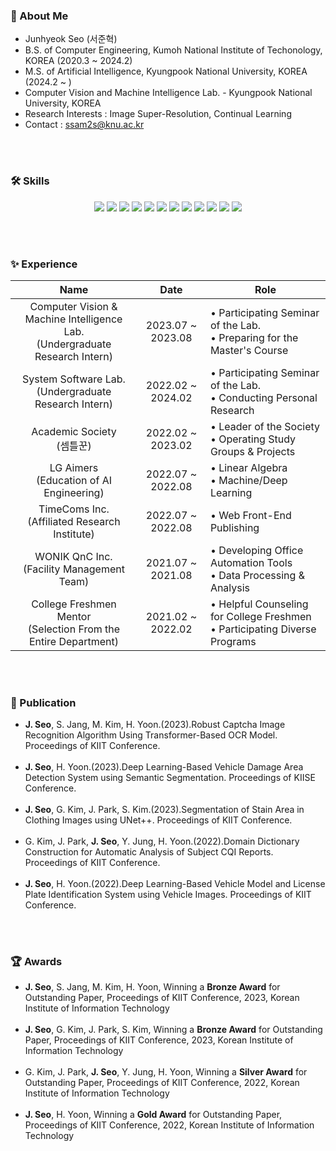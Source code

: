 ### 📝 About Me  
- Junhyeok Seo (서준혁)
- B.S. of Computer Engineering, Kumoh National Institute of Techonology, KOREA (2020.3 ~ 2024.2) 
- M.S. of Artificial Intelligence, Kyungpook National University, KOREA (2024.2 ~ )
- Computer Vision and Machine Intelligence Lab. - Kyungpook National University, KOREA
- Research Interests : Image Super-Resolution, Continual Learning
- Contact : ssam2s@knu.ac.kr

<br><br>

<h3>🛠 Skills</h3>
<p align="center">
    <img src="https://img.shields.io/badge/Python-3766AB?style=flat-square&logo=Python&logoColor=white"/></a>
    <img src="https://img.shields.io/badge/Jupyter-F37626?style=flat-square&logo=Jupyter&logoColor=white"/></a>
    <img src="https://img.shields.io/badge/Numpy-013243?style=flat-square&logo=Numpy&logoColor=white"/></a>
    <img src="https://img.shields.io/badge/Pandas-150458?style=flat-square&logo=Pandas&logoColor=white"/></a>
    <img src="https://img.shields.io/badge/Opencv-B8B9CD?style=flat-square&logo=Opencv&logoColor=white"/></a>
    <img src="https://img.shields.io/badge/Tensorflow-FF6F00?style=flat-square&logo=Tensorflow&logoColor=white"/></a>
    <img src="https://img.shields.io/badge/PyTorch-EE4C2C?style=flat&logo=PyTorch&logoColor=white"/></a>
    <img src="https://img.shields.io/badge/Scikit%20Learn-F7931E?style=flat-square&logo=Scikit-learn&logoColor=white"/></a>
    <img src="https://img.shields.io/badge/Linux-FCC624?style=flat-square&logo=Linux&logoColor=white"/>
    <img src="https://img.shields.io/badge/C-A8B9CC?style=flat-square&logo=C&logoColor=white"/></a>
    <img src="https://img.shields.io/badge/C++-1C509C?style=flat-square&logo=C%2B%2B&&logoColor=white"/></a>
    <img src="https://img.shields.io/badge/Java-007396?style=flat-square&logo=java&logoColor=white">
</p>

<br><br>

### ✨ Experience
| Name | Date | Role |
|:------------:|:----:|------|
| Computer Vision & Machine Intelligence Lab.<br>(Undergraduate Research Intern) | 2023.07 ~ 2023.08 | • Participating Seminar of the Lab.<br>• Preparing for the Master's Course |
| System Software Lab.<br>(Undergraduate Research Intern) | 2022.02 ~ 2024.02 | • Participating Seminar of the Lab.<br>• Conducting Personal Research |
| Academic Society<br>(셈틀꾼) | 2022.02 ~ 2023.02 | • Leader of the Society<br>• Operating Study Groups & Projects |
| LG Aimers<br>(Education of AI Engineering) | 2022.07 ~ 2022.08 | • Linear Algebra<br>• Machine/Deep Learning |
| TimeComs Inc.<br>(Affiliated Research Institute) | 2022.07 ~ 2022.08 | • Web Front-End Publishing |
| WONIK QnC Inc.<br>(Facility Management Team) | 2021.07 ~ 2021.08 | • Developing Office Automation Tools<br>• Data Processing & Analysis |
| College Freshmen Mentor<br>(Selection From the Entire Department) | 2021.02 ~ 2022.02 | • Helpful Counseling for College Freshmen<br>• Participating Diverse Programs  |

<br><br>

### 📖 Publication
- **J. Seo**, S. Jang, M. Kim, H. Yoon.(2023).Robust Captcha Image Recognition Algorithm Using Transformer-Based OCR Model. Proceedings of KIIT Conference.
<br><br>
- **J. Seo**, H. Yoon.(2023).Deep Learning-Based Vehicle Damage Area Detection System using Semantic Segmentation. Proceedings of KIISE Conference.
<br><br>
- **J. Seo**, G. Kim, J. Park, S. Kim.(2023).Segmentation of Stain Area in Clothing Images using UNet++. Proceedings of KIIT Conference.
<br><br>
- G. Kim, J. Park, **J. Seo**, Y. Jung, H. Yoon.(2022).Domain Dictionary Construction for Automatic Analysis of Subject CQI Reports. Proceedings of KIIT Conference.
<br><br>
- **J. Seo**, H. Yoon.(2022).Deep Learning-Based Vehicle Model and License Plate Identification System using Vehicle Images. Proceedings of KIIT Conference.

<br><br>

### 🏆 Awards
- **J. Seo**, S. Jang, M. Kim, H. Yoon, Winning a **Bronze Award** for Outstanding Paper, Proceedings of KIIT Conference, 2023, Korean Institute of Information Technology
<br><br>
- **J. Seo**, G. Kim, J. Park, S. Kim, Winning a **Bronze Award** for Outstanding Paper, Proceedings of KIIT Conference, 2023, Korean Institute of Information Technology
<br><br>
- G. Kim, J. Park, **J. Seo**, Y. Jung, H. Yoon, Winning a **Silver Award** for Outstanding Paper, Proceedings of KIIT Conference, 2022, Korean Institute of Information Technology
<br><br>
- **J. Seo**, H. Yoon, Winning a **Gold Award** for Outstanding Paper, Proceedings of KIIT Conference, 2022, Korean Institute of Information Technology
